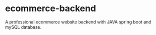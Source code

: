 # ecommerce-backend
A professional ecommerce website backend with JAVA spring boot and mySQL database.
